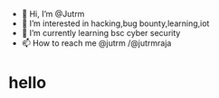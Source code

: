 - 👋 Hi, I’m @Jutrm
- 👀 I’m interested in hacking,bug bounty,learning,iot
- 🌱 I’m currently learning bsc cyber security
- 📫 How to reach me @jutrm /@jutrmraja

<!---
Jutrm/Jutrm is a ✨ special ✨ repository because its `README.md` (this file) appears on your GitHub profile.
You can click the Preview link to take a look at your changes.
--->

<h1> hello</h1>
